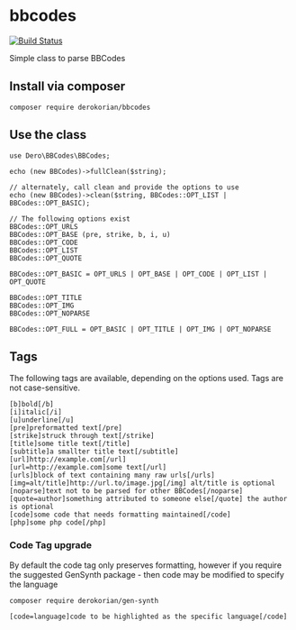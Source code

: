 # bbcodes

[![Build Status](https://travis-ci.org/derokorian/bbcodes.svg?branch=master)](https://travis-ci.org/derokorian/bbcodes)

Simple class to parse BBCodes

## Install via composer

    composer require derokorian/bbcodes

## Use the class

    use Dero\BBCodes\BBCodes;
    
    echo (new BBCodes)->fullClean($string);
    
    // alternately, call clean and provide the options to use
    echo (new BBCodes)->clean($string, BBCodes::OPT_LIST | BBCodes::OPT_BASIC);
    
    // The following options exist
    BBCodes::OPT_URLS
    BBCodes::OPT_BASE (pre, strike, b, i, u)
    BBCodes::OPT_CODE
    BBCodes::OPT_LIST
    BBCodes::OPT_QUOTE
    
    BBCodes::OPT_BASIC = OPT_URLS | OPT_BASE | OPT_CODE | OPT_LIST | OPT_QUOTE
    
    BBCodes::OPT_TITLE
    BBCodes::OPT_IMG
    BBCodes::OPT_NOPARSE
    
    BBCodes::OPT_FULL = OPT_BASIC | OPT_TITLE | OPT_IMG | OPT_NOPARSE

## Tags
The following tags are available, depending on the options used. Tags are not case-sensitive.

    [b]bold[/b]
    [i]italic[/i]
    [u]underline[/u]
    [pre]preformatted text[/pre]
    [strike]struck through text[/strike]
    [title]some title text[/title]
    [subtitle]a smallter title text[/subtitle]
    [url]http://example.com[/url]
    [url=http://example.com]some text[/url]
    [urls]block of text containing many raw urls[/urls]
    [img=alt/title]http://url.to/image.jpg[/img] alt/title is optional
    [noparse]text not to be parsed for other BBCodes[/noparse]
    [quote=author]something attributed to someone else[/quote] the author is optional
    [code]some code that needs formatting maintained[/code]
    [php]some php code[/php]
    
### Code Tag upgrade
By default the code tag only preserves formatting, however if you require the suggested 
GenSynth package - then code may be modified to specify the language

    composer require derokorian/gen-synth
    
    [code=language]code to be highlighted as the specific language[/code]
  